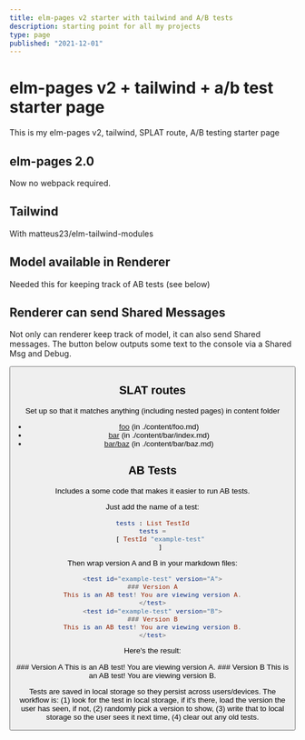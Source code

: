 ```yaml
---
title: elm-pages v2 starter with tailwind and A/B tests 
description: starting point for all my projects
type: page
published: "2021-12-01"
---
```


# elm-pages v2 + tailwind + a/b test starter page
This is my elm-pages v2, tailwind, SPLAT route, A/B testing starter page

## elm-pages 2.0
Now no webpack required.

## Tailwind
With matteus23/elm-tailwind-modules

## Model available in Renderer
Needed this for keeping track of AB tests (see below)

## Renderer can send Shared Messages
Not only can renderer keep track of model, it can also send Shared messages.
The button below outputs some text to the console via a Shared Msg and Debug.

<button label="Click Me!"/>

## SLAT routes
Set up so that it matches anything (including nested pages) in content folder

- [foo](foo) (in ./content/foo.md)
- [bar](bar) (in ./content/bar/index.md)
- [bar/baz](bar/baz) (in ./content/bar/baz.md)

## AB Tests
Includes a some code that makes it easier to run AB tests.

Just add the name of a test:

```elm
tests : List TestId
tests =
    [ TestId "example-test"
    ]
```

Then wrap version A and B in your markdown files:

```elm
<test id="example-test" version="A">
### Version A
This is an AB test! You are viewing version A.
</test>
<test id="example-test" version="B">
### Version B
This is an AB test! You are viewing version B.
</test>
```

Here's the result:

<test id="example-test" version="A">
### Version A
This is an AB test! You are viewing version A.
</test>
<test id="example-test" version="B">
### Version B
This is an AB test! You are viewing version B.
</test>

Tests are saved in local storage so they persist across users/devices. The
workflow is: (1) look for the test in local storage, if it's there, load the
version the user has seen, if not, (2) randomly pick a version to show, (3)
write that to local storage so the user sees it next time, (4) clear out any
old tests.
